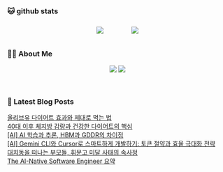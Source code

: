 
###  🐱 github stats  

<div id="main" align="center">
    <img src="https://github-readme-stats.vercel.app/api?username=peterica&count_private=true&show_icons=true&theme=radical"
        style="height: auto; margin-left: 20px; margin-right: 20px; padding: 10px;"/>
    <img src="https://github-readme-stats.vercel.app/api/top-langs/?username=peterica&layout=compact"   
        style="height: auto; margin-left: 20px; margin-right: 20px; padding: 10px;"/>
</div>

###  💁‍♀️ About Me  
<p align="center">
    <a href="https://peterica.tistory.com/"><img src="https://img.shields.io/badge/Blog-FF5722?style=flat-square&logo=Blogger&logoColor=white"/></a>
    <a href="mailto:ilovefran.ofm@gmail.com"><img src="https://img.shields.io/badge/Gmail-d14836?style=flat-square&logo=Gmail&logoColor=white&link=ilovefran.ofm@gmail.com"/></a>
</p>

<br>

### 📕 Latest Blog Posts   

<a href ="https://peterica.tistory.com/967"> 올리브유 다이어트 효과와 제대로 먹는 법 </a> <br>
<a href ="https://peterica.tistory.com/966"> 40대 이후 체지방 감량과 건강한 다이어트의 핵심 </a> <br>
<a href ="https://peterica.tistory.com/965"> [AI] AI 학습과 추론, HBM과 GDDR의 차이점 </a> <br>
<a href ="https://peterica.tistory.com/964"> [AI] Gemini CLI와 Cursor로 스마트하게 개발하기: 토큰 절약과 효율 극대화 전략 </a> <br>
<a href ="https://peterica.tistory.com/963"> 대치동을 떠나는 부모들, 휘문고 미달 사태의 속사정 </a> <br>
<a href ="https://peterica.tistory.com/962"> The AI-Native Software Engineer 요약 </a> <br>
